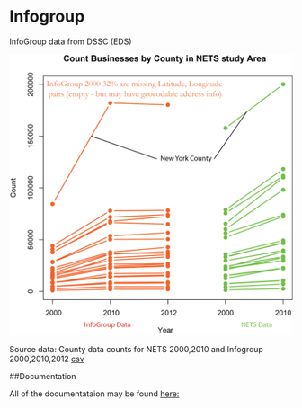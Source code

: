 Infogroup
=========

InfoGroup data from DSSC (EDS)

![alt text](images/Rplot.png "Title")

Source data: County data counts for NETS 2000,2010 and Infogroup 2000,2010,2012 [csv](data/county_business_counts_nets_infogroup_final.csv)



##Documentation

All of the documentataion may be found [here:](https://github.com/nygeog/infogroup/tree/master/documentation) 